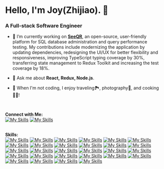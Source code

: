 # Hello, I'm Joy(Zhijiao). 👋
### A Full-stack Software Engineer
- 🔭 I’m currently working on **[SeeQR](https://github.com/open-source-labs/SeeQR)**, an open-source, user-friendly platform for SQL database administration and query performance testing. My contributions include modernizing the application by updating dependencies, redesigning the UI/UX for better flexibility and responsiveness, improving TypeScript typing coverage by 30%, transferring state management to Redux Toolkit and increasing the test coverage by 18%.
- 💬 Ask me about **React, Redux, Node.js**.
- 🌱 When I'm not coding, I enjoy traveling🏞️, photography📸, and cooking👩‍🍳!
  
  <br>
**Connect with Me:**
<br>
[![My Skills](https://skillicons.dev/icons?i=gmail&theme=light)](mailto:lizhijiaocs@gmail.com)
[![My Skills](https://skillicons.dev/icons?i=linkedin)](https://www.linkedin.com/in/joyzhijiaoli)
<br>
<br>

**Skills:**
<br>
[![My Skills](https://skillicons.dev/icons?i=ts)](https://www.typescriptlang.org/)
[![My Skills](https://skillicons.dev/icons?i=js)](https://developer.mozilla.org/en-US/docs/Web/JavaScript)
[![My Skills](https://skillicons.dev/icons?i=py&theme=light)](https://www.python.org/)
[![My Skills](https://skillicons.dev/icons?i=react&theme=light)](https://react.dev/)
[![My Skills](https://skillicons.dev/icons?i=redux)](https://redux.js.org/)
[![My Skills](https://skillicons.dev/icons?i=nodejs&theme=light)](https://nodejs.org/en)
[![My Skills](https://skillicons.dev/icons?i=express&theme=light)](https://expressjs.com/)
[![My Skills](https://skillicons.dev/icons?i=html)](https://developer.mozilla.org/en-US/docs/Web/HTML)
[![My Skills](https://skillicons.dev/icons?i=css)](https://developer.mozilla.org/en-US/docs/Web/CSS)
[![My Skills](https://skillicons.dev/icons?i=sass)](https://sass-lang.com/)
[![My Skills](https://skillicons.dev/icons?i=materialui&theme=light)](https://mui.com/)
[![My Skills](https://skillicons.dev/icons?i=tailwind&theme=light)](https://tailwindcss.com/)
[![My Skills](https://skillicons.dev/icons?i=docker)](https://www.docker.com/)
[![My Skills](https://skillicons.dev/icons?i=aws&theme=light)](https://aws.amazon.com/)
[![My Skills](https://skillicons.dev/icons?i=electron&theme=light)](https://www.electronjs.org/)
[![My Skills](https://skillicons.dev/icons?i=figma&theme=light)](https://www.figma.com/)
[![My Skills](https://skillicons.dev/icons?i=git)](https://git-scm.com/)
[![My Skills](https://skillicons.dev/icons?i=github)](https://github.com/)
[![My Skills](https://skillicons.dev/icons?i=jest)](https://jestjs.io/)
[![My Skills](https://skillicons.dev/icons?i=jquery)](https://jquery.com/)
[![My Skills](https://skillicons.dev/icons?i=mongodb)](https://www.mongodb.com/)
[![My Skills](https://skillicons.dev/icons?i=postgres&theme=light)](https://www.postgresql.org/)
[![My Skills](https://skillicons.dev/icons?i=npm&theme=light)](https://www.npmjs.com/)
[![My Skills](https://skillicons.dev/icons?i=postman)](https://www.postman.com/)
[![My Skills](https://skillicons.dev/icons?i=ubuntu&theme=light)](https://ubuntu.com/)
[![My Skills](https://skillicons.dev/icons?i=vscode&theme=light)](https://code.visualstudio.com/)
[![My Skills](https://skillicons.dev/icons?i=babel&theme=light)](https://babeljs.io/)
[![My Skills](https://skillicons.dev/icons?i=webpack&theme=light)](https://webpack.js.org/)


<div align="left">
  <img src="https://komarev.com/ghpvc/?username=lovelyjoy1991&label=Profile%20views&color=0e75b6&style=flat" alt="" />
</div>
<!--
**lovelyjoy1991/lovelyjoy1991** is a ✨ _special_ ✨ repository because its `README.md` (this file) appears on your GitHub profile.

Here are some ideas to get you started:

- 🌱 I’m currently learning ...
- 👯 I’m looking to collaborate on **Open Source projects**.
- 🤔 I’m looking for help with ...
- ⚡ Fun fact: I used to be **a Landscape Architect**.
- 📫 How to reach me:
- 😄 Pronouns: ...

-->
